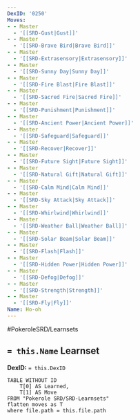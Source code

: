 ```yaml
---
DexID: '0250'
Moves:
- - Master
  - '[[SRD-Gust|Gust]]'
- - Master
  - '[[SRD-Brave Bird|Brave Bird]]'
- - Master
  - '[[SRD-Extrasensory|Extrasensory]]'
- - Master
  - '[[SRD-Sunny Day|Sunny Day]]'
- - Master
  - '[[SRD-Fire Blast|Fire Blast]]'
- - Master
  - '[[SRD-Sacred Fire|Sacred Fire]]'
- - Master
  - '[[SRD-Punishment|Punishment]]'
- - Master
  - '[[SRD-Ancient Power|Ancient Power]]'
- - Master
  - '[[SRD-Safeguard|Safeguard]]'
- - Master
  - '[[SRD-Recover|Recover]]'
- - Master
  - '[[SRD-Future Sight|Future Sight]]'
- - Master
  - '[[SRD-Natural Gift|Natural Gift]]'
- - Master
  - '[[SRD-Calm Mind|Calm Mind]]'
- - Master
  - '[[SRD-Sky Attack|Sky Attack]]'
- - Master
  - '[[SRD-Whirlwind|Whirlwind]]'
- - Master
  - '[[SRD-Weather Ball|Weather Ball]]'
- - Master
  - '[[SRD-Solar Beam|Solar Beam]]'
- - Master
  - '[[SRD-Flash|Flash]]'
- - Master
  - '[[SRD-Hidden Power|Hidden Power]]'
- - Master
  - '[[SRD-Defog|Defog]]'
- - Master
  - '[[SRD-Strength|Strength]]'
- - Master
  - '[[SRD-Fly|Fly]]'
Name: Ho-oh
---
```


#PokeroleSRD/Learnsets

## `= this.Name` Learnset

**DexID:** `= this.DexID`

```dataview
TABLE WITHOUT ID
    T[0] AS Learned,
    T[1] AS Move
FROM "Pokerole SRD/SRD-Learnsets"
flatten moves as T
where file.path = this.file.path
```
